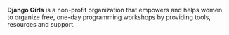 **Django Girls** is a non-profit organization that empowers and helps women to organize free, one-day programming workshops by providing tools, resources and support.
